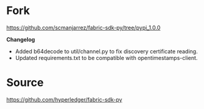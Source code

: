# Fork
https://github.com/scmanjarrez/fabric-sdk-py/tree/pypi_1.0.0

**Changelog**
 - Added b64decode to util/channel.py to fix discovery certificate reading.
 - Updated requirements.txt to be compatible with opentimestamps-client.

# Source
https://github.com/hyperledger/fabric-sdk-py
